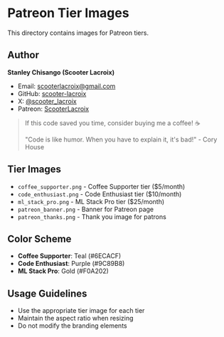 # Patreon Tier Images

This directory contains images for Patreon tiers.

## Author

**Stanley Chisango (Scooter Lacroix)**

- Email: scooterlacroix@gmail.com
- GitHub: [scooter-lacroix](https://github.com/scooter-lacroix)
- X: [@scooter_lacroix](https://x.com/scooter_lacroix)
- Patreon: [ScooterLacroix](https://patreon.com/ScooterLacroix)

> If this code saved you time, consider buying me a coffee! ☕
> 
> "Code is like humor. When you have to explain it, it's bad!" - Cory House

## Tier Images

- `coffee_supporter.png` - Coffee Supporter tier ($5/month)
- `code_enthusiast.png` - Code Enthusiast tier ($10/month)
- `ml_stack_pro.png` - ML Stack Pro tier ($25/month)
- `patreon_banner.png` - Banner for Patreon page
- `patreon_thanks.png` - Thank you image for patrons

## Color Scheme

- **Coffee Supporter**: Teal (#6ECACF)
- **Code Enthusiast**: Purple (#9C89B8)
- **ML Stack Pro**: Gold (#F0A202)

## Usage Guidelines

- Use the appropriate tier image for each tier
- Maintain the aspect ratio when resizing
- Do not modify the branding elements
